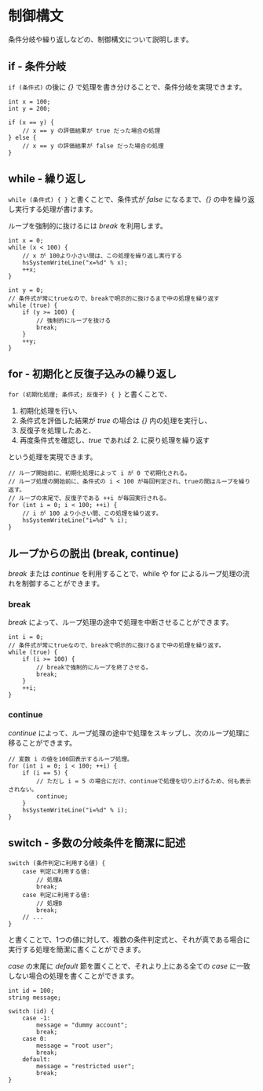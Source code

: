 
# 制御構文

条件分岐や繰り返しなどの、制御構文について説明します。

## if - 条件分岐
`if (条件式)` の後に *{}* で処理を書き分けることで、条件分岐を実現できます。

```
int x = 100;
int y = 200;

if (x == y) {
    // x == y の評価結果が true だった場合の処理
} else {
    // x == y の評価結果が false だった場合の処理
}
```

## while - 繰り返し
`while (条件式) { }` と書くことで、条件式が *false* になるまで、*{}* の中を繰り返し実行する処理が書けます。

ループを強制的に抜けるには *break* を利用します。

```
int x = 0;
while (x < 100) {
    // x が 100より小さい間は、この処理を繰り返し実行する
    hsSystemWriteLine("x=%d" % x);
    ++x;
}

int y = 0;
// 条件式が常にtrueなので、breakで明示的に抜けるまで中の処理を繰り返す
while (true) {
    if (y >= 100) {
        // 強制的にループを抜ける
        break;
    }
    ++y;
}
```

## for - 初期化と反復子込みの繰り返し
`for (初期化処理; 条件式; 反復子) { }` と書くことで、

1. 初期化処理を行い、
2. 条件式を評価した結果が *true* の場合は *{}* 内の処理を実行し、
3. 反復子を処理したあと、
4. 再度条件式を確認し、*true* であれば 2. に戻り処理を繰り返す 

という処理を実現できます。
```
// ループ開始前に、初期化処理によって i が 0 で初期化される。
// ループ処理の開始前に、条件式の i < 100 が毎回判定され、trueの間はループを繰り返す。
// ループの末尾で、反復子である ++i が毎回実行される。
for (int i = 0; i < 100; ++i) {
    // i が 100 より小さい間、この処理を繰り返す。
    hsSystemWriteLine("i=%d" % i);
}
```

##  ループからの脱出 (break, continue)
*break* または *continue* を利用することで、while や for によるループ処理の流れを制御することができます。

### break
*break* によって、ループ処理の途中で処理を中断させることができます。
```
int i = 0;
// 条件式が常にtrueなので、breakで明示的に抜けるまで中の処理を繰り返す。
while (true) {
    if (i >= 100) {
        // breakで強制的にループを終了させる。
        break;
    }
    ++i;
}
```

### continue
*continue* によって、ループ処理の途中で処理をスキップし、次のループ処理に移ることができます。
```
// 変数 i の値を100回表示するループ処理。
for (int i = 0; i < 100; ++i) {
    if (i == 5) {
        // ただし i = 5 の場合にだけ、continueで処理を切り上げるため、何も表示されない。
        continue;
    }
    hsSystemWriteLine("i=%d" % i);
}
```

## switch - 多数の分岐条件を簡潔に記述
```
switch (条件判定に利用する値) {
    case 判定に利用する値:
        // 処理A
        break;
    case 判定に利用する値:
        // 処理B
        break;
    // ...
}
```

と書くことで、1つの値に対して、複数の条件判定式と、それが真である場合に実行する処理を簡潔に書くことができます。

*case* の末尾に *default* 節を置くことで、それより上にある全ての *case* に一致しない場合の処理を書くことができます。

```
int id = 100;
string message;

switch (id) {
    case -1:
        message = "dummy account";
        break;
    case 0:
        message = "root user";
        break;
    default:
        message = "restricted user";
        break;
}
```
